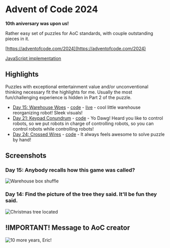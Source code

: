 # Advent of Code 2024

**10th aniversary was upon us!**

Rather easy set of puzzles for AoC standards, with couple outstanding pieces in it.

[https://adventofcode.com/2024](https://adventofcode.com/2024)

[JavaScript implementation](https://github.com/surgi1/adventofcode/tree/main/2024)

## Highlights

Puzzles with exceptional entertainment value and/or unconventional thinking necessary fit the highlights for me. Usually the most fun/challenging experience is hidden in Part 2 of the puzzle.

* [Day 15: Warehouse Woes](https://adventofcode.com/2024/day/15) - [code](https://github.com/surgi1/adventofcode/tree/main/2024/day15) - [live](https://surgi1.github.io/adventofcode/2024/day15/index.anim.html) - cool little warehouse reorganizing robot! Sleek visuals!
* [Day 21: Keypad Conundrum](https://adventofcode.com/2024/day/21) - [code](https://github.com/surgi1/adventofcode/tree/main/2024/day21) - Yo Dawg! Heard you like to control robots, so we put robots in charge of controlling robots, so you can control robots while controlling robots!
* [Day 24: Crossed Wires](https://adventofcode.com/2024/day/24) - [code](https://github.com/surgi1/adventofcode/tree/main/2024/day24) - It always feels awesome to solve puzzle by hand!

## Screenshots

### Day 15: Anybody recalls how this game was called?

![Warehouse box shuffle](https://surgi1.github.io/adventofcode/screenshots/2024_15.png)

### Day 14: Find the picture of the tree they said. It'll be fun they said.

![Christmas tree located](https://surgi1.github.io/adventofcode/screenshots/2024_14.png)

## !IMPORTANT! Message to AoC creator
![10 more years, Eric!](https://surgi1.github.io/adventofcode/screenshots/10_more_pls.png)
